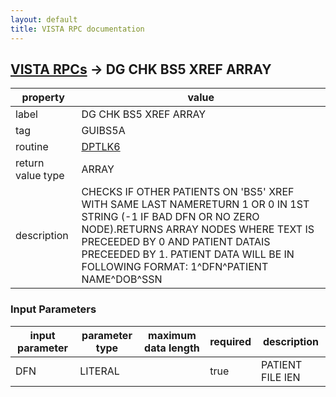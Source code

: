 ```yaml
---
layout: default
title: VISTA RPC documentation
---
```




## [VISTA RPCs](TableOfContent.md) &#8594; DG CHK BS5 XREF ARRAY 

 property | value 
--- | --- 
 label | DG CHK BS5 XREF ARRAY
 tag | GUIBS5A
 routine | [DPTLK6](http://code.osehra.org/dox/Routine_DPTLK6_source.html)
 return value type | ARRAY
 description | CHECKS IF OTHER PATIENTS ON 'BS5' XREF WITH SAME LAST NAMERETURN 1 OR 0 IN 1ST STRING (-1 IF BAD DFN OR NO ZERO NODE).RETURNS ARRAY NODES WHERE TEXT IS PRECEEDED BY 0 AND PATIENT DATAIS PRECEEDED BY 1.  PATIENT DATA WILL BE IN FOLLOWING FORMAT: 1^DFN^PATIENT NAME^DOB^SSN

### Input Parameters

| input parameter | parameter type | maximum data length | required | description | 
| --- | --- | --- | --- | --- | 
| DFN | LITERAL |  | true | PATIENT FILE IEN | 